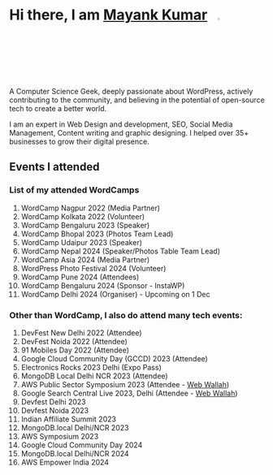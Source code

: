 # Hi there, I am [Mayank Kumar](https://markmemayank.com/)&nbsp;&nbsp;&nbsp;<img width="3%" src="https://i.imgur.com/u2WLlB8.gif" />

A Computer Science Geek, deeply passionate about WordPress, actively contributing to the community, and believing in the potential of open-source tech to create a better world.

I am an expert in Web Design and development, SEO, Social Media Management, Content writing and graphic designing. I helped over 35+ businesses to grow their digital presence.

## Events I attended

### List of my attended WordCamps
1. WordCamp Nagpur 2022 (Media Partner)
2. WordCamp Kolkata 2022 (Volunteer)
3. WordCamp Bengaluru 2023 (Speaker)
4. WordCamp Bhopal 2023 (Photos Team Lead)
5. WordCamp Udaipur 2023 (Speaker)
6. WordCamp Nepal 2024 (Speaker/Photos Table Team Lead)
7. WordCamp Asia 2024 (Media Partner)
8. WordPress Photo Festival 2024 (Volunteer)
9. WordCamp Pune 2024 (Attendees)
10. WordCamp Bengaluru 2024 (Sponsor - InstaWP)
11. WordCamp Delhi 2024 (Organiser) - Upcoming on 1 Dec
   
### Other than WordCamp, I also do attend many tech events:
1. DevFest New Delhi 2022 (Attendee)
2. DevFest Noida 2022 (Attendee)
3. 91 Mobiles Day 2022 (Attendee)
4. Google Cloud Community Day (GCCD) 2023 (Attendee)
5. Electronics Rocks 2023 Delhi (Expo Pass)
6. MongoDB Local Delhi NCR 2023 (Attendee)
7. AWS Public Sector Symposium 2023 (Attendee - [Web Wallah](https://webwallah.in/))
8. Google Search Central Live 2023, Delhi (Attendee - [Web Wallah](https://webwallah.in/))
9. Devfest Delhi 2023
10. Devfest Noida 2023
11. Indian Affiliate Summit 2023
12. MongoDB.local Delhi/NCR 2023
13. AWS Symposium 2023
14. Google Cloud Community Day 2024
15. MongoDB.local Delhi/NCR 2024
16. AWS Empower India 2024
